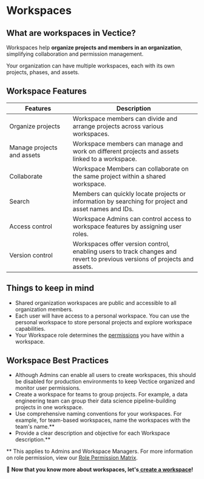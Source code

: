# Workspaces

## What are workspaces in Vectice?

Workspaces help **organize projects and members in an organization**, simplifying collaboration and permission management.


Your organization can have multiple workspaces, each with its own projects, phases, and assets.


## Workspace Features

<table><thead><tr><th width="151">Features</th><th>Description</th></tr></thead><tbody><tr><td>Organize projects</td><td>Workspace members can divide and arrange projects across various workspaces.</td></tr><tr><td>Manage projects and assets</td><td>Workspace members can manage and work on different projects and assets linked to a workspace.</td></tr><tr><td>Collaborate</td><td>Workspace Members can collaborate on the same project within a shared workspace.</td></tr><tr><td>Search</td><td>Members can quickly locate projects or information by searching for project and asset names and IDs.</td></tr><tr><td>Access control</td><td>Workspace Admins can control access to workspace features by assigning user roles.</td></tr><tr><td>Version control</td><td>Workspaces offer version control, enabling users to track changes and revert to previous versions of projects and assets.</td></tr></tbody></table>

## Things to keep in mind

* Shared organization workspaces are public and accessible to all organization members.
* Each user will have access to a personal workspace. You can use the personal workspace to store personal projects and explore workspace capabilities.
* Your Workspace role determines the [permissions](../../admin-guides/user-management/user-roles-and-permissions.md#workspace-roles) you have within a workspace.

## Workspace Best Practices

* Although Admins can enable all users to create workspaces, this should be disabled for production environments to keep Vectice organized and monitor user permissions.
* Create a workspace for teams to group projects. For example, a data engineering team can group their data science pipeline-building projects in one workspace.
* Use comprehensive naming conventions for your workspaces. For example, for team-based workspaces, name the workspaces with the team's name.\*\*
* Provide a clear description and objective for each Workspace description.\*\*

\*\* This applies to Admins and Workspace Managers. For more information on role permission, view our [Role Permission Matrix](../../admin-guides/user-management/user-roles-and-permissions.md).

&#x20;:tada: **Now that you know more about workspaces, let's**[ **create a workspace**](../../manage-ai-ml-projects/organize-workspaces/create-a-workspace.md)**!**
